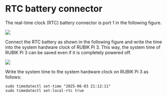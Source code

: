 
# RTC battery connector

The real-time clock (RTC) battery connector is port 1 in the following figure.

![](../images/image-147.jpg)

Connect the RTC battery as shown in the following figure and write the time into the system hardware clock of RUBIK Pi 3. This way, the system time of RUBIK Pi 3 can be saved even if it is completely powered off.

![](../images/20250314-155435.jpg)

Write the system time to the system hardware clock on RUBIK Pi 3 as follows:

```shell
sudo timedatectl set-time "2025-06-03 21:12:11"
sudo timedatectl set-local-rtc true
```
